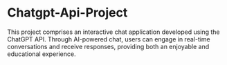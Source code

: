 # Chatgpt-Api-Project
This project comprises an interactive chat application developed using the ChatGPT API.
Through AI-powered chat, users can engage in real-time conversations and receive responses, providing both an enjoyable and educational experience.
